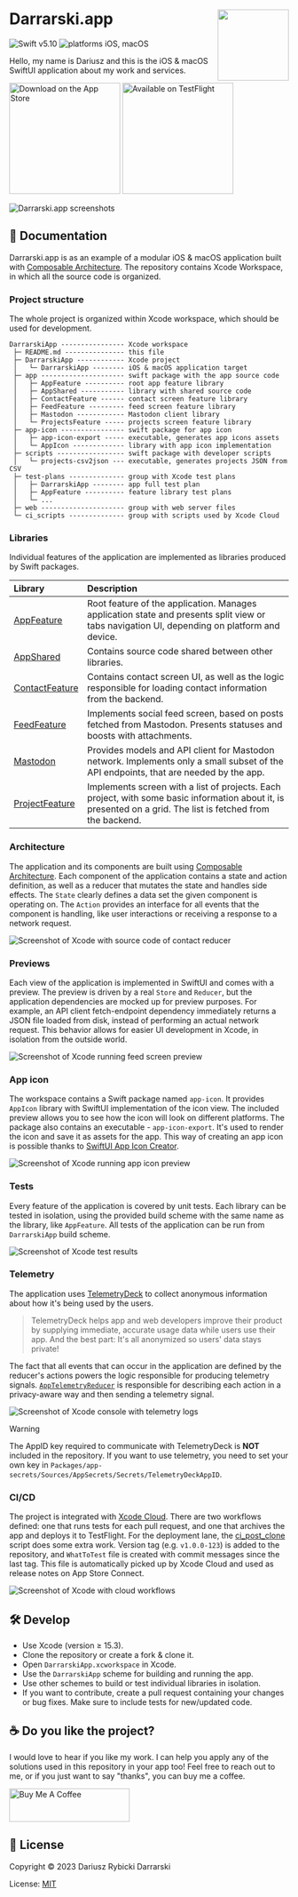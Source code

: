 # <img src="project/DarrarskiApp/Assets.xcassets/AppIcon.appiconset/Mac 128pt 2x.png" height="128" align="right"> Darrarski.app

![Swift v5.10](https://img.shields.io/badge/swift-v5.9-orange.svg)
![platforms iOS, macOS](https://img.shields.io/badge/platforms-iOS,_macOS-blue.svg)

Hello, my name is Dariusz and this is the iOS & macOS SwiftUI application about my work and services.

[<img src="web/assets/appstore.png" width="200" alt="Download on the App Store">](https://apps.apple.com/app/darrarski/id6463758169)
[<img src="web/assets/testflight.png" width="200" alt="Available on TestFlight">](https://testflight.apple.com/join/sGoIvYtI) 

<img src="web/assets/darrarski-app-no-icon-1280x640.png" alt="Darrarski.app screenshots">

## 📖 Documentation

Darrarski.app is as an example of a modular iOS & macOS application built with [Composable Architecture](https://github.com/pointfreeco/swift-composable-architecture). The repository contains Xcode Workspace, in which all the source code is organized.

### Project structure

The whole project is organized within Xcode workspace, which should be used for development.

```
DarrarskiApp ---------------- Xcode workspace
 ├─ README.md --------------- this file
 ├─ DarrarskiApp ------------ Xcode project
 │   └─ DarrarskiApp -------- iOS & macOS application target
 ├─ app --------------------- swift package with the app source code
 │   ├─ AppFeature ---------- root app feature library
 │   ├─ AppShared ----------- library with shared source code
 │   ├─ ContactFeature ------ contact screen feature library
 │   ├─ FeedFeature --------- feed screen feature library
 │   ├─ Mastodon ------------ Mastodon client library
 │   └─ ProjectsFeature ----- projects screen feature library
 ├─ app-icon ---------------- swift package for app icon
 │   ├─ app-icon-export ----- executable, generates app icons assets
 │   └─ AppIcon ------------- library with app icon implementation
 ├─ scripts ----------------- swift package with developer scripts
 │   └─ projects-csv2json --- executable, generates projects JSON from CSV
 ├─ test-plans -------------- group with Xcode test plans
 │   ├─ DarrarskiApp -------- app full test plan
 │   ├─ AppFeature ---------- feature library test plans
 │   └─ ... 
 ├─ web --------------------- group with web server files
 └─ ci_scripts -------------- group with scripts used by Xcode Cloud
```

### Libraries

Individual features of the application are implemented as libraries produced by Swift packages.

| Library | Description |
|:--|:--|
| [AppFeature](app/Sources/AppFeature) | Root feature of the application. Manages application state and presents split view or tabs navigation UI, depending on platform and device.
| [AppShared](app/Sources/AppShared) | Contains source code shared between other libraries.
| [ContactFeature](app/Sources/ContactFeature) | Contains contact screen UI, as well as the logic responsible for loading contact information from the backend.
| [FeedFeature](app/Sources/FeedFeature) | Implements social feed screen, based on posts fetched from Mastodon. Presents statuses and boosts with attachments.
| [Mastodon](app/Sources/Mastodon) | Provides models and API client for Mastodon network. Implements only a small subset of the API endpoints, that are needed by the app.
| [ProjectFeature](app/Sources/ProjectsFeature) | Implements screen with a list of projects. Each project, with some basic information about it, is presented on a grid. The list is fetched from the backend.

### Architecture

The application and its components are built using [Composable Architecture](https://github.com/pointfreeco/swift-composable-architecture). Each component of the application contains a state and action definition, as well as a reducer that mutates the state and handles side effects. The `State` clearly defines a data set the given component is operating on. The `Action` provides an interface for all events that the component is handling, like user interactions or receiving a response to a network request.

![Screenshot of Xcode with source code of contact reducer](web/assets/xcode-contact-reducer.png)

### Previews

Each view of the application is implemented in SwiftUI and comes with a preview. The preview is driven by a real `Store` and `Reducer`, but the application dependencies are mocked up for preview purposes. For example, an API client fetch-endpoint dependency immediately returns a JSON file loaded from disk, instead of performing an actual network request. This behavior allows for easier UI development in Xcode, in isolation from the outside world.

![Screenshot of Xcode running feed screen preview](web/assets/xcode-preview-feed.png)

### App icon

The workspace contains a Swift package named `app-icon`. It provides `AppIcon` library with SwiftUI implementation of the icon view. The included preview allows you to see how the icon will look on different platforms. The package also contains an executable - `app-icon-export`. It's used to render the icon and save it as assets for the app. This way of creating an app icon is possible thanks to [SwiftUI App Icon Creator](https://github.com/darrarski/swiftui-app-icon-creator).

![Screenshot of Xcode running app icon preview](web/assets/xcode-preview-app-icon.png)

### Tests

Every feature of the application is covered by unit tests. Each library can be tested in isolation, using the provided build scheme with the same name as the library, like `AppFeature`. All tests of the application can be run from `DarrarskiApp` build scheme.

![Screenshot of Xcode test results](web/assets/xcode-test-results.png)

### Telemetry

The application uses [TelemetryDeck](https://telemetrydeck.com/) to collect anonymous information about how it's being used by the users.

> TelemetryDeck helps app and web developers improve their product by supplying immediate, accurate usage data while users use their app. And the best part: It's all anonymized so users' data stays private!

The fact that all events that can occur in the application are defined by the reducer's actions powers the logic responsible for producing telemetry signals. [`AppTelemetryReducer`](app/Sources/AppFeature/AppTelemetryReducer.swift) is responsible for describing each action in a privacy-aware way and then sending a telemetry signal.

![Screenshot of Xcode console with telemetry logs](web/assets/xcode-telemetry-logs.png)

> [!WARNING]  
> The AppID key required to communicate with TelemetryDeck is **NOT** included in the repository. If you want to use telemetry, you need to set your own key in `Packages/app-secrets/Sources/AppSecrets/Secrets/TelemetryDeckAppID`.

### CI/CD

The project is integrated with [Xcode Cloud](https://developer.apple.com/xcode-cloud/). There are two workflows defined: one that runs tests for each pull request, and one that archives the app and deploys it to TestFlight. For the deployment lane, the [ci_post_clone](ci_scripts/ci_post_clone.sh) script does some extra work. Version tag (e.g. `v1.0.0-123`) is added to the repository, and `WhatToTest` file is created with commit messages since the last tag. This file is automatically picked up by Xcode Cloud and used as release notes on App Store Connect.

![Screenshot of Xcode with cloud workflows](web/assets/xcode-cloud-deploy.png)

## 🛠 Develop

- Use Xcode (version ≥ 15.3).
- Clone the repository or create a fork & clone it.
- Open `DarrarskiApp.xcworkspace` in Xcode.
- Use the `DarrarskiApp` scheme for building and running the app.
- Use other schemes to build or test individual libraries in isolation.
- If you want to contribute, create a pull request containing your changes or bug fixes. Make sure to include tests for new/updated code.

## ☕️ Do you like the project?

I would love to hear if you like my work. I can help you apply any of the solutions used in this repository in your app too! Feel free to reach out to me, or if you just want to say "thanks", you can buy me a coffee.

<a href="https://www.buymeacoffee.com/darrarski" target="_blank"><img src="https://cdn.buymeacoffee.com/buttons/v2/default-yellow.png" alt="Buy Me A Coffee" height="60" width="217" style="height: 60px !important;width: 217px !important;" ></a>

## 📄 License

Copyright © 2023 Dariusz Rybicki Darrarski

License: [MIT](LICENSE)
